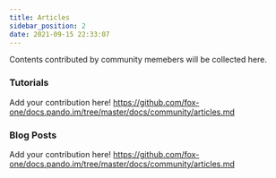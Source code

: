 ```yaml
---
title: Articles
sidebar_position: 2
date: 2021-09-15 22:33:07
---
```


Contents contributed by community memebers will be collected here. 

### Tutorials 

Add your contribution here!
https://github.com/fox-one/docs.pando.im/tree/master/docs/community/articles.md

### Blog Posts 

Add your contribution here!
https://github.com/fox-one/docs.pando.im/tree/master/docs/community/articles.md
